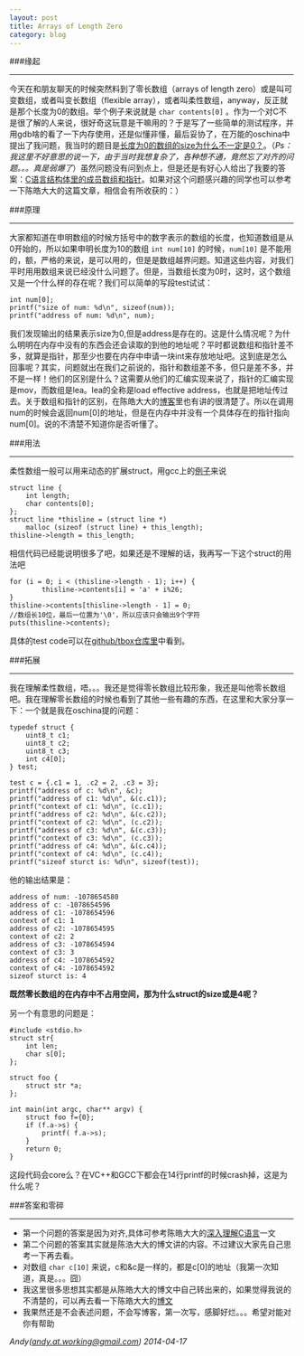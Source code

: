 ```yaml
---
layout: post
title: Arrays of Length Zero
category: blog
---
```


###缘起

---

今天在和朋友聊天的时候突然料到了零长数组（arrays of length zero）或是叫可变数组，或者叫变长数组（flexible array），或者叫柔性数组，anyway，反正就是那个长度为0的数组。举个例子来说就是 `char contents[0]` 。作为一个对C不是很了解的人来说，很好奇这玩意是干嘛用的？于是写了一些简单的测试程序，并用gdb啥的看了一下内存使用，还是似懂非懂，最后妥协了，在万能的oschina中提出了我问题，我当时的题目是[长度为0的数组的size为什么不一定是0？](http://www.oschina.net/question/1470892_151368)。（*Ps：我这里不好意思的说一下，由于当时我想复杂了，各种想不通，竟然忘了对齐的问题。。。真是弱爆了*）虽然问题没有问到点上，但是还是有好心人给出了我要的答案：[C语言结构体里的成员数组和指针](http://coolshell.cn/articles/11377.html)。如果对这个问题感兴趣的同学也可以参考一下陈皓大大的这篇文章，相信会有所收获的：）

###原理

---

大家都知道在申明数组的时候方括号中的数字表示的数组的长度，也知道数组是从0开始的，所以如果申明长度为10的数组 `int num[10]` 的时候，`num[10]` 是不能用的，额，严格的来说，是可以用的，但是是数组越界问题。知道这些内容，对我们平时用用数组来说已经没什么问题了。但是，当数组长度为0时，这时，这个数组又是一个什么样的存在呢？我们可以简单的写段test试试：

    int num[0];
	printf("size of num: %d\n", sizeof(num));
	printf("address of num: %d\n", num);

我们发现输出的结果表示size为0,但是address是存在的。这是什么情况呢？为什么明明在内存中没有的东西会还会读取的到他的地址呢？平时都说数组和指针差不多，就算是指针，那至少也要在内存中申请一块int来存放地址吧。这到底是怎么回事呢？其实，问题就出在我们之前说的，指针和数组差不多，但只是差不多，并不是一样！他们的区别是什么？这需要从他们的汇编实现来说了，指针的汇编实现是mov，而数组是lea。lea的全称是load effective address，也就是把地址传过去。关于数组和指针的区别，在陈皓大大的[博客](http://coolshell.cn/articles/11377.html)里也有讲的很清楚了。所以在调用num的时候会返回num[0]的地址，但是在内存中并没有一个具体存在的指针指向num[0]。说的不清楚不知道你是否听懂了。

###用法

---

柔性数组一般可以用来动态的扩展struct，用gcc上的[例子](http://gcc.gnu.org/onlinedocs/gcc/Zero-Length.html)来说
	
	struct line {
		int length;
		char contents[0];
	};
	struct line *thisline = (struct line *)
		malloc (sizeof (struct line) + this_length);
	thisline->length = this_length;

相信代码已经能说明很多了吧，如果还是不理解的话，我再写一下这个struct的用法吧

	for (i = 0; i < (thisline->length - 1); i++) {
			thisline->contents[i] = 'a' + i%26;
	}
	thisline->contents[thisline->length - 1] = 0;
	//数组长10位，最后一位置为'\0'，所以应该只会输出9个字符
	puts(thisline->contents);

具体的test code可以在[github/tbox仓库里](https://github.com/andycoder7/tbox/blob/master/array_of_length_zero/test.c)中看到。

###拓展

---

我在理解柔性数组，唔。。。我还是觉得零长数组比较形象，我还是叫他零长数组吧。我在理解零长数组的时候也看到了其他一些有趣的东西，在这里和大家分享一下：一个就是我在oschina提的问题：

	typedef struct {
		uint8_t c1;
		uint8_t c2;
		uint8_t c3;
		int c4[0];
	} test;
	
	test c = {.c1 = 1, .c2 = 2, .c3 = 3};
	printf("address of c: %d\n", &c);
	printf("address of c1: %d\n", &(c.c1));
	printf("context of c1: %d\n", (c.c1));
	printf("address of c2: %d\n", &(c.c2));
	printf("context of c2: %d\n", (c.c2));
	printf("address of c3: %d\n", &(c.c3));
	printf("context of c3: %d\n", (c.c3));
	printf("address of c4: %d\n", &(c.c4));
	printf("context of c4: %d\n", (c.c4));
	printf("sizeof sturct is: %d\n", sizeof(test));

他的输出结果是：

    address of num: -1078654580
	address of c: -1078654596
	address of c1: -1078654596
	context of c1: 1
	address of c2: -1078654595
	context of c2: 2
	address of c3: -1078654594
	context of c3: 3
	address of c4: -1078654592
	context of c4: -1078654592
	sizeof sturct is: 4

**既然零长数组的在内存中不占用空间，那为什么struct的size或是4呢？**

另一个有意思的问题是：

	#include <stdio.h>
	struct str{
		int len;
		char s[0];
	};

	struct foo {
		struct str *a;
	};

	int main(int argc, char** argv) {
		struct foo f={0};
		if (f.a->s) {
			printf( f.a->s);
		}
		return 0;
	}

这段代码会core么？在VC++和GCC下都会在14行printf的时候crash掉，这是为什么呢？

###答案和零碎

---

- 第一个问题的答案是因为对齐,具体可参考陈皓大大的[深入理解C语言](http://coolshell.cn/articles/5761.html)一文
- 第二个问题的答案其实就是陈浩大大的博文讲的内容。不过建议大家先自己思考一下再去看。
- 对数组 `char c[10]` 来说，c和&c是一样的，都是c[0]的地址（我第一次知道，真是。。。囧）
- 我这里很多思想其实都是从陈皓大大的博文中自己转出来的，如果觉得我说的不清楚的，可以再去看一下陈皓大大的[博文](http://coolshell.cn/articles/11377.html)
- 我果然还是不会表述问题，不会写博客，第一次写，感脚好烂。。。希望对能对你有帮助

*Andy(andy.at.working@gmail.com) 2014-04-17*
